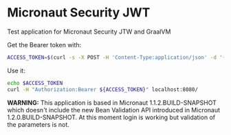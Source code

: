 # Micronaut Security JWT #

Test application for Micronaut Security JTW and GraalVM

Get the Bearer token with:
```bash
ACCESS_TOKEN=$(curl -s -X POST -H 'Content-Type:application/json' -d '{"username":"sherlock","password":"password"}' localhost:8080/login | jq -r .accessToken)
```

Use it:
```bash
echo $ACCESS_TOKEN
curl -H "Authorization:Bearer ${ACCESS_TOKEN}" localhost:8080/
```

**WARNING:** This application is based in Micronaut 1.1.2.BUILD-SNAPSHOT which doesn't include the new Bean Validation
API introduced in Micronaut 1.2.0.BUILD-SNAPSHOT. At this moment login is working but validation of the parameters is not. 
